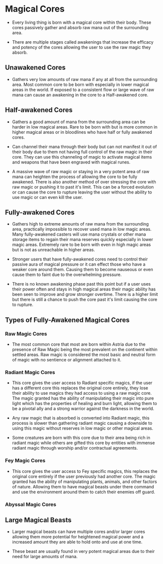 # Magical Cores

- Every living thing is born with a magical core within their body. These cores passively gather and absorb raw mana out of the surrounding area.

- There are multiple stages called awakenings that increase the efficacy and potency of the cores allowing the user to use the raw magic they absorb.

## Unawakened Cores

- Gathers very low amounts of raw mana if any at all from the surrounding area. Most common core to be born with especially in lower magical areas in the world. If exposed to a consistent flow or large wave of raw mana can cause an awakening in the core to a Half-awakened core.

## Half-awakened Cores

- Gathers a good amount of mana from the surrounding area can be harder in low magical areas. Rare to be born with but is more common in higher magical areas or in bloodlines who have half or fully awakened cores.

- Can channel their mana through their body but can not manifest it out of their body due to them not having full control of the raw magic in their core. They can use this channeling of magic to activate magical items and weapons that have been engraved with magical runes.

- A massive wave of raw magic or staying in a very potent area of raw mana can heighten the process of allowing the core to be fully awakened. There is also another method of over stressing the core with raw magic or pushing it to past it's limit. This can be a forced evolution or can cause the core to rupture leaving the user without the ability to use magic or can even kill the user.

## Fully-awakened Cores

- Gathers high to extreme amounts of raw mana from the surrounding area, practically impossible to recover used mana in low magic areas. Many fully-awakened casters will use mana crystals or other mana storage items to regain their mana reserves quickly especially in lower magic areas. Extremely rare to be born with even in high magic areas but is not as unreachable in higher areas.

- Stronger users that have fully-awakened cores need to control their passive aura of magical pressure or it can effect those who have a weaker core around them. Causing them to become nauseous or even cause them to faint due to the overwhelming pressure.

- There is no known awakening phase past this point but if a user uses their power often and stays in high magical areas their magic ability has been seen to improve and grow stronger overtime. There is a higher limit but there is still a chance to push the core past it's limit causing the core to rupture.

## Types of Fully-Awakened Magical Cores

### Raw Magic Cores

- The most common core that most are born within Astria due to the presence of Raw Magic being the most prevalent on the continent within settled areas. Raw magic is considered the most basic and neutral form of magic with no sentience or alignment attached to it.

### Radiant Magic Cores

- This core gives the user access to Radiant specific magics, if the user has a different core this replaces the original core entirely, they lose their ability to use magics they had access to using a raw magic core. The magic granted has the ability of manipulating their magic into pure light which has the properties of healing and burn light, allowing them to be a pivotal ally and a strong warrior against the darkness in the world.

- Any raw magic that is absorbed is converted into Radiant magic, this process is slower than gathering radiant magic causing a downside to using this magic without reserves in low magic or other magical areas.

- Some creatures are born with this core due to their area being rich in radiant magic while others are gifted this core by entities with immense radiant magic through worship and/or contractual agreements. 
### Fey Magic Cores

- This core gives the user access to Fey specific magics, this replaces the original core entirely if the user previously had another core. The magic granted has the ability of manipulating plants, animals, and other factors of nature. Allowing them to have magical beasts under there command and use the environment around them to catch their enemies off guard.

### Abyssal Magic Cores 


## Large Magical Beasts

- Larger magical beasts can have multiple cores and/or larger cores allowing them more potential for heightened magical power and a increased amount they are able to hold onto and use at one time.

- These beast are usually found in very potent magical areas due to their need for large amounts of mana.